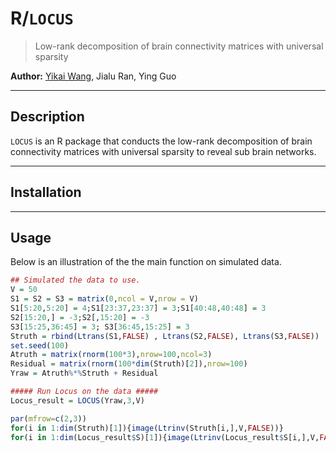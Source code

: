 # R/`LOCUS`

> Low-rank decomposition of brain connectivity matrices with universal sparsity

**Author:** [Yikai Wang](https://sites.google.com/view/yikaiw/), Jialu Ran, Ying Guo

-----

## Description

`LOCUS` is an R package that conducts the low-rank decomposition of brain connectivity matrices 
with universal sparsity to reveal sub brain networks.

-----

## Installation

-----

## Usage

Below is an illustration of the the main function on simulated data.

``` r
## Simulated the data to use. 
V = 50
S1 = S2 = S3 = matrix(0,ncol = V,nrow = V)
S1[5:20,5:20] = 4;S1[23:37,23:37] = 3;S1[40:48,40:48] = 3
S2[15:20,] = -3;S2[,15:20] = -3
S3[15:25,36:45] = 3; S3[36:45,15:25] = 3
Struth = rbind(Ltrans(S1,FALSE) , Ltrans(S2,FALSE), Ltrans(S3,FALSE))
set.seed(100)
Atruth = matrix(rnorm(100*3),nrow=100,ncol=3)
Residual = matrix(rnorm(100*dim(Struth)[2]),nrow=100)
Yraw = Atruth%*%Struth + Residual

##### Run Locus on the data ##### 
Locus_result = LOCUS(Yraw,3,V)

par(mfrow=c(2,3))
for(i in 1:dim(Struth)[1]){image(Ltrinv(Struth[i,],V,FALSE))}
for(i in 1:dim(Locus_result$S)[1]){image(Ltrinv(Locus_result$S[i,],V,FALSE))}
```
